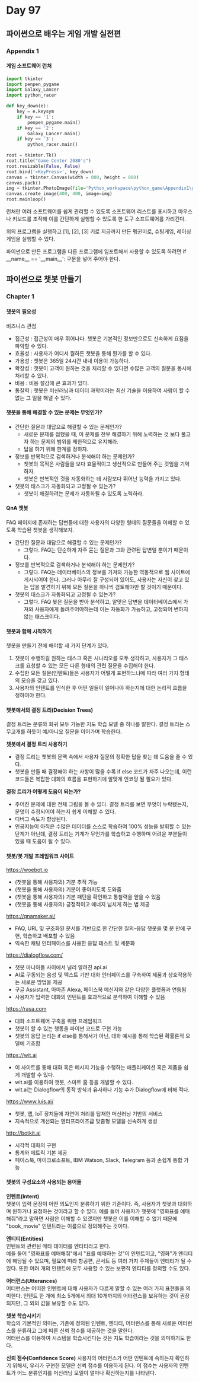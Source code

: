 # Day 97
## 파이썬으로 배우는 게임 개발 실전편
### Appendix 1
#### 게임 소프트웨어 런처
```python
import tkinter
import penpen_pygame
import Galaxy_Lancer
import python_racer

def key_down(e):
    key = e.keysym
    if key == '1':
        penpen_pygame.main()
    if key == '2':
        Galaxy_Lancer.main()
    if key == '3':
        python_racer.main()

root = tkinter.Tk()
root.title("Game Center 2080's")
root.resizable(False, False)
root.bind('<KeyPress>', key_down)
canvas = tkinter.Canvas(width = 800, height = 800)
canvas.pack()
img = tkinter.PhotoImage(file='Python_workspace\python_game\Appendix1\gc2080.png')
canvas.create_image(400, 400, image=img)
root.mainloop()
```
런처란 여러 소프트웨어를 쉽게 관리할 수 있도록 소프트웨어 리스트를 표시하고 마우스나 키보드를 조작해 이를 간단하게 실행할 수 있도록 한 도구 소프트웨어를 가리킨다.

위의 프로그램을 실행하고 [1], [2], [3] 키로 지금까지 만든 펭귄미로, 슈팅게임, 레이싱 게임을 실행할 수 있다.

파이썬으로 만든 프로그램을 다른 프로그램에 임포트해서 사용할 수 있도록 하려면 if \_\_name\_\_ == '\_\_main\_\_': 구문을 넣어 주어야 한다.

## 파이썬으로 챗봇 만들기
### Chapter 1
#### 챗봇의 필요성
비즈니스 관점
- 접근성 : 접근성이 매우 뛰어나다. 챗봇은 기본적인 정보만으로도 신속하게 요점을 파악할 수 있다.
- 효율성 : 사용자가 어디서 뭘하든 챗봇을 통해 뭔가를 할 수 있다.
- 가용성 : 챗봇은 365일 24시간 내내 이용이 가능하다.
- 확장성 : 챗봇이 고객이 원하는 것을 처리할 수 있다면 수많은 고객의 질문을 동시에 처리할 수 있다.
- 비용 : 비용 절감에 큰 효과가 있다.
- 통찰력 : 챗봇은 머신러닝과 데이터 과학이라는 최신 기술을 이용하여 사람이 할 수 없는 그 일을 해낼 수 있다.

#### 챗봇을 통해 해결할 수 있는 문제는 무엇인가?
- 간단한 질문과 대답으로 해결할 수 있는 문제인가?
    - 새로운 문제를 접했을 때, 이 문제를 전부 해결하기 위해 노력하는 것 보다 풀고자 하는 문제의 범위를 제한적으로 유지해라.
    - 답을 하기 위해 한계를 정하자.
- 정보를 반복적으로 검색하거나 분석해야 하는 문제인가?
    - 챗봇의 목적은 사람들을 보다 효율적이고 생산적으로 만들어 주는 것임을 기억하자.
    - 챗봇은 반복적인 것을 자동화하는 데 사람보다 뛰어난 능력을 가지고 있다. 
- 챗봇의 태스크가 자동화되고 고정될 수 있는가?
    - 챗봇이 해결하려는 문제가 자동화될 수 있도록 노력하라.

#### QnA 챗봇
FAQ 페이지에 존재하는 답변들에 대한 사용자의 다양한 형태의 질문들을 이해할 수 있도록 학습된 챗봇을 생각해보자.
- 간단한 질문과 대답으로 해결할 수 있는 문제인가?
    - 그렇다. FAQ는 단순하게 자주 묻는 질문과 그와 관련된 답변일 뿐이기 때문이다.
- 정보를 반복적으로 검색하거나 분석해야 하는 문제인가?
    - 그렇다. FAQ는 데이터베이스의 정보를 가져와 가능한 역동적으로 웹 사이트에 게시되어야 한다. 그러나 아무리 잘 구성되어 있어도, 사용자는 자신이 찾고 있는 답을 발견하기 위해 모든 질문을 하나씩 검토해야만 할 것이기 때문이다.
- 챗봇의 태스크가 자동화되고 고정될 수 있는가?
    - 그렇다. FAQ 봇은 질문을 받아 분석하고, 알맞은 답변을 데이터베이스에서 가져와 사용자에게 돌려주어야하는데 이는 자동화가 가능하고, 고정되어 변하지 않는 태스크이다.

#### 챗봇과 함께 시작하기
챗봇을 만들기 전에 해야할 세 가지 단계가 있다.
1. 챗봇이 수행하길 원하는 태스크 혹은 시나리오를 모두 생각하고, 사용자가 그 태스크를 요청할 수 있는 모든 다른 형태의 관련 질문을 수집해야 한다.
2. 수집한 모든 질문(인텐트)들은 사용자가 어떻게 표현하느냐에 따라 여러 가지 형태의 모습을 갖고 있다. 
3. 사용자의 인텐트를 인식한 후 어떤 일들이 일어나야 하는지에 대한 논리적 흐름을 정하여야 한다.

#### 챗봇에서의 결정 트리(Decision Trees)
결정 트리는 분류와 회귀 모두 가능한 지도 학습 모델 중 하나를 말한다. 결정 트리는 스무고개를 하듯이 예/아니오 질문을 이어가며 학습한다.

**챗봇에서 결정 트리 사용하기**
- 결정 트리는 챗봇의 문맥 속에서 사용자 질문의 정확한 답을 찾는 데 도움을 줄 수 있다.
- 챗봇을 만들 때 결정해야 하는 사항이 많을 수록 if else 코드가 자주 나오는데, 이런 코드들은 복잡한 대화의 흐름을 표현하기에 알맞게 인코딩 될 필요가 있다.

**결정 트리가 어떻게 도움이 되는가?**
- 주어진 문제에 대한 전체 그림을 볼 수 있다. 결정 트리를 보면 무엇이 누락됐는지, 문엇이 수정되어야 하는지 쉽게 이해할 수 있다.
- 디버그 속도가 향상된다.
- 인공지능이 아직은 수많은 데이터를 스스로 학습하여 100% 성능을 발휘할 수 있는 단계가 아닌데, 결정 트리는 기계가 무언가를 학습하고 수행하며 어려운 부분들이 있을 때 도움이 될 수 있다.

#### 챗봇/봇 개발 프레임워크 사이트
https://woebot.io
- (챗봇을 통해 사용자의) 기분 추적 가능
- (챗봇을 통해 사용자의) 기분이 좋아지도록 도와줌
- (챗봇을 통해 사용자의) 기분 패턴을 확인하고 통찰력을 얻을 수 있음
- (챗봇을 통해 사용자의) 긍정적이고 에너지 넘치게 하는 법 제공

https://qnamaker.ai/
- FAQ, URL 및 구조화된 문서를 기반으로 한 간단한 질의-응답 챗봇을 몇 분 만에 구현, 학습하고 배포할 수 있음
- 익숙한 채팅 인터페이스를 사용한 응답 테스트 및 세분화

https://dialogflow.com/
- 챗봇 마니아들 사이에서 널리 알려진 api.ai
- AI로 구동되는 음성 및 텍스트 기반 대화 인터페이스를 구축하여 제품과 상호작용하는 새로운 방법을 제공
- 구글 Assistant, 아마존 Alexa, 페이스북 메신저와 같은 다양한 플랫폼과 연동됨
- 사용자가 입력한 대화의 인텐트를 효과적으로 분석하여 이해할 수 있음

https://rasa.com
- 대화 소프트웨어 구축을 위한 프레임워크
- 챗봇이 할 수 있는 행동을 파이썬 코드로 구현 가능
- 챗봇의 응답 논리는 if else를 통해서가 아닌, 대화 예시를 통해 학습된 확률론적 모델에 기초함

https://wit.ai
- 이 사이트를 통해 대화 혹은 메시지 기능을 수행하는 애플리케이션 혹은 제품을 쉽게 개발할 수 있다.
- wit.ai를 이용하여 챗봇, 스마트 홈 등을 개발할 수 있다.
- wit.ai는 Dialogflow의 동작 방식과 유사하나 기능 수가 Dialogflow에 비해 적다.

https://www.luis.ai/
- 챗봇, 앱, IoT 장치들에 자연어 처리를 탑재한 머신러닝 기반의 서비스
- 지속적으로 개선되는 엔터프라이즈급 맞춤형 모델을 신속하게 생성

http://botkit.ai
- 시각적 대화의 구현
- 통계와 메트릭 기본 제공
- 페이스북, 마이크로소프트, IBM Watson, Slack, Telegram 등과 손쉽게 통합 가능

#### 챗봇의 구성요소와 사용되는 용어들
**인텐트(Intent)**  
챗봇이 입력 문장이 어떤 의도인지 분류하기 위한 기준이다. 즉, 사용자가 챗봇과 대화하며 원하거나 요청하는 것이라고 할 수 있다.
예를 들어 사용자가 챗봇에 "영화표를 예매해줘"라고 말하면 사람은 이해할 수 있겠지만 챗봇은 이를 이해할 수 없기 때문에 "book_movie" 인텐트라는 이름으로 정의해주는 것이다.

**엔티티(Entities)**  
인텐트와 관련된 메타 데이터를 엔티티라고 한다.  
예들 들어 "영화표를 예매해줘"에서 "표를 예매하는 것"이 인텐트이고, "영화"가 엔티티에 해당될 수 있으며, 필요에 따라 항공편, 콘서트 등 여러 가지 주제들이 엔티티가 될 수 있다. 또한 여러 개의 인텐트에 모두 사용할 수 있는 보편적 엔티티를 정의할 수도 있다.

**어터런스(Utterances)**  
어터런스는 어떠한 인텐트에 대해 사용자가 다르게 말할 수 있는 여러 가지 표현들을 의미한다. 인텐트 한 개에 최소 5개에서 최대 10개까지의 어터런스를 보유하는 것이 권장되지만, 그 외의 값을 보유할 수도 있다.

**챗봇 학습시키기**  
학습의 기본적인 의미는, 기존에 정의된 인텐트, 엔티티, 어터런스를 통해 새로운 어터런스를 분류하고 그에 따른 신뢰 점수를 제공하는 것을 말한다.  
어터런스를 이용하여 시스템을 학습시킨다는 것은 지도 학습이라는 것을 의미하기도 한다.

**신뢰 점수(Confidence Score)**
사용자의 어터런스가 어떤 인텐트에 속하는지 확인하기 위해서, 우리가 구현한 모델은 신뢰 점수를 이용하게 된다. 이 점수는 사용자의 인텐트가 어느 분류인지를 머신러닝 모델이 얼마나 확신하는지를 나타낸다.